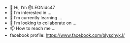 - 👋 Hi, I’m @LEONidc47
- 👀 I’m interested in ...
- 🌱 I’m currently learning ...
- 💞️ I’m looking to collaborate on ...
- 📫 How to reach me ...
- facebook profile: https://www.facebook.com/blyschyk.l/

<!---
LEONidc47/LEONidc47 is a ✨ special ✨ repository because its `README.md` (this file) appears on your GitHub profile.
You can click the Preview link to take a look at your changes.
--->
